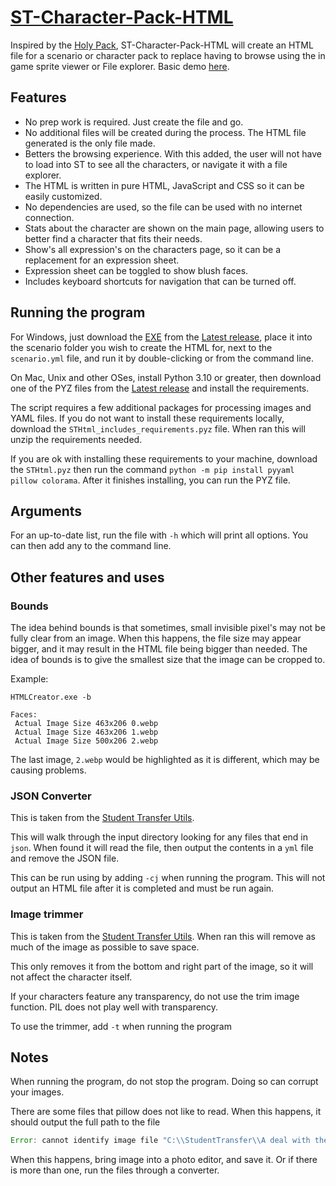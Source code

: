 # [ST-Character-Pack-HTML](https://github.com/coreman14/ST-Character-Pack-HTML)

Inspired by the [Holy Pack](https://www.tfgames.site/phpbb3/viewtopic.php?f=72&t=15688), ST-Character-Pack-HTML will create an HTML file for a scenario or character pack to replace having to browse using the in game sprite viewer or File explorer. Basic demo [here](https://coreman14.github.io/ST-Character-Pack-HTML/).

## Features

-   No prep work is required. Just create the file and go.
-   No additional files will be created during the process. The HTML file generated is the only file made.
-   Betters the browsing experience. With this added, the user will not have to load into ST to see all the characters, or navigate it with a file explorer.
-   The HTML is written in pure HTML, JavaScript and CSS so it can be easily customized.
-   No dependencies are used, so the file can be used with no internet connection.
-   Stats about the character are shown on the main page, allowing users to better find a character that fits their needs.
-   Show's all expression's on the characters page, so it can be a replacement for an expression sheet.
-   Expression sheet can be toggled to show blush faces.
-   Includes keyboard shortcuts for navigation that can be turned off.

## Running the program

For Windows, just download the [EXE](https://github.com/coreman14/ST-Character-Pack-HTML/releases/latest/download/HTMLCreator.exe) from the [Latest release](https://github.com/coreman14/ST-Character-Pack-HTML/releases/latest), place it into the scenario folder you wish to create the HTML for, next to the `scenario.yml` file, and run it by double-clicking or from the command line.

On Mac, Unix and other OSes, install Python 3.10 or greater, then download one of the PYZ files from the [Latest release](https://github.com/coreman14/ST-Character-Pack-HTML/releases/latest) and install the requirements.

The script requires a few additional packages for processing images and YAML files. If you do not want to install these requirements locally, download the `STHtml_includes_requirements.pyz` file. When ran this will unzip the requirements needed.

If you are ok with installing these requirements to your machine, download the `STHtml.pyz` then run the command `python -m pip install pyyaml pillow colorama`. After it finishes installing, you can run the PYZ file.

## Arguments

For an up-to-date list, run the file with `-h` which will print all options. You can then add any to the command line.

## Other features and uses

### Bounds

The idea behind bounds is that sometimes, small invisible pixel's may not be fully clear from an image. When this happens, the file size may appear bigger, and it may result in the HTML file being bigger than needed. The idea of bounds is to give the smallest size that the image can be cropped to.

Example:

```properties
HTMLCreator.exe -b

Faces:
 Actual Image Size 463x206 0.webp
 Actual Image Size 463x206 1.webp
 Actual Image Size 500x206 2.webp
```

The last image, `2.webp` would be highlighted as it is different, which may be causing problems.

### JSON Converter

This is taken from the [Student Transfer Utils](https://utils.student-transfer.com).

This will walk through the input directory looking for any files that end in `json`. When found it will read the file, then output the contents in a `yml` file and remove the JSON file.

This can be run using by adding `-cj` when running the program. This will not output an HTML file after it is completed and must be run again.

### Image trimmer

This is taken from the [Student Transfer Utils](https://utils.student-transfer.com). When ran this will remove as much of the image as possible to save space.

This only removes it from the bottom and right part of the image, so it will not affect the character itself.

If your characters feature any transparency, do not use the trim image function. PIL does not play well with transparency.

To use the trimmer, add `-t` when running the program

## Notes

When running the program, do not stop the program. Doing so can corrupt your images.

There are some files that pillow does not like to read. When this happens, it should output the full path to the file

```js
Error: cannot identify image file "C:\\StudentTransfer\\A deal with the devil\\characters\\corneliasaya\\a\\faces\\face\\0.png". Please convert the file to png or webp.
```

When this happens, bring image into a photo editor, and save it. Or if there is more than one, run the files through a converter.
